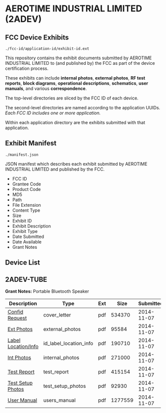 # AEROTIME INDUSTRIAL LIMITED (2ADEV)
## FCC Device Exhibits

```
./fcc-id/application-id/exhibit-id.ext
```

This repository contains the exhibit documents submitted by AEROTIME INDUSTRIAL LIMITED to (and published by) the FCC as part of the device certification process.

These exhibits can include **internal photos**, **external photos**, **RF test reports**, **block diagrams**, **operational descriptions**, **schematics**, **user manuals**, and various **correspondence**.

The top-level directories are sliced by the FCC ID of each device.

The second-level directories are named according to the application UUIDs. *Each FCC ID includes one or more application.*

Within each application directory are the exhibits submitted with that application. 

## Exhibit Manifest

```
./manifest.json
```

JSON manifest which describes each exhibit submitted by AEROTIME INDUSTRIAL LIMITED and published by the FCC.

- FCC ID
- Grantee Code
- Product Code
- MD5
- Path
- File Extension
- Content Type
- Size
- Exhibit ID
- Exhibit Description
- Exhibit Type
- Date Submitted
- Date Available
- Grant Notes

## Device List
## 2ADEV-TUBE
**Grant Notes:** Portable Bluetooth Speaker

| Description | Type | Ext | Size | Submitted | Available |
| ----------- | ---- | --- | ---- | --------- | --------- |
| [Confid Request](2ADEV-TUBE/ef51f39903a5bb5f9255deeb9d985529/2438763.pdf) | cover_letter | pdf | 534370 | 2014-11-07 | 2014-11-07 |
| [Ext Photos](2ADEV-TUBE/ef51f39903a5bb5f9255deeb9d985529/2438760.pdf) | external_photos | pdf | 95584 | 2014-11-07 | 2014-11-07 |
| [Label Location/Info](2ADEV-TUBE/ef51f39903a5bb5f9255deeb9d985529/2438762.pdf) | id_label_location_info | pdf | 190710 | 2014-11-07 | 2014-11-07 |
| [Int Photos](2ADEV-TUBE/ef51f39903a5bb5f9255deeb9d985529/2438761.pdf) | internal_photos | pdf | 271000 | 2014-11-07 | 2014-11-07 |
| [Test Report](2ADEV-TUBE/ef51f39903a5bb5f9255deeb9d985529/2438766.pdf) | test_report | pdf | 415154 | 2014-11-07 | 2014-11-07 |
| [Test Setup Photos](2ADEV-TUBE/ef51f39903a5bb5f9255deeb9d985529/2438765.pdf) | test_setup_photos | pdf | 92930 | 2014-11-07 | 2014-11-07 |
| [User Manual](2ADEV-TUBE/ef51f39903a5bb5f9255deeb9d985529/2438764.pdf) | users_manual | pdf | 1277559 | 2014-11-07 | 2014-11-07 |
